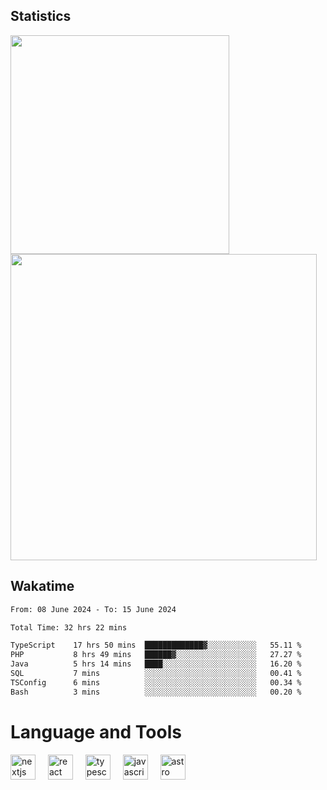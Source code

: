 



## Statistics

<div>
  
  <img src="https://github-readme-stats.vercel.app/api/top-langs/?username=SaukiFutaki&theme=vue-dark&show_icons=true&hide_border=true&layout=compact" width="350">
  <img src="https://github-readme-streak-stats.herokuapp.com/?user=SaukiFutaki&theme=vue-dark&hide_border=true" width="490">
</div>



## Wakatime

<!--START_SECTION:waka-->

```txt
From: 08 June 2024 - To: 15 June 2024

Total Time: 32 hrs 22 mins

TypeScript    17 hrs 50 mins  █████████████▓░░░░░░░░░░░   55.11 %
PHP           8 hrs 49 mins   ██████▓░░░░░░░░░░░░░░░░░░   27.27 %
Java          5 hrs 14 mins   ████░░░░░░░░░░░░░░░░░░░░░   16.20 %
SQL           7 mins          ░░░░░░░░░░░░░░░░░░░░░░░░░   00.41 %
TSConfig      6 mins          ░░░░░░░░░░░░░░░░░░░░░░░░░   00.34 %
Bash          3 mins          ░░░░░░░░░░░░░░░░░░░░░░░░░   00.20 %
```

<!--END_SECTION:waka-->

</div>

# Language and Tools

<div align="left">

  <img src="https://img.shields.io/badge/Next.js-000000?logo=nextdotjs&logoColor=white&style=for-the-badge" height="40" alt="nextjs logo"  />
  <img width="12" />
  <img src="https://img.shields.io/badge/React-61DAFB?logo=react&logoColor=black&style=for-the-badge" height="40" alt="react logo"  />
  <img width="12" />
  <img src="https://img.shields.io/badge/TypeScript-3178C6?logo=typescript&logoColor=white&style=for-the-badge" height="40" alt="typescript logo"  />
  <img width="12" />


  <img src="https://img.shields.io/badge/JavaScript-F7DF1E?logo=javascript&logoColor=black&style=for-the-badge" height="40" alt="javascript logo"  />
     <img width="12" />
    <img src="https://img.shields.io/badge/Astro-FF5D01?logo=astro&logoColor=black&style=for-the-badge" height="40" alt="astro logo"  />
</div>




